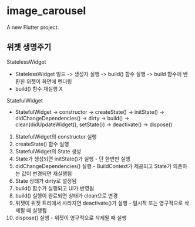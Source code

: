 # image_carousel

A new Flutter project.

## 위젯 생명주기

StatelessWidget

- StatelessWidget 빌드 -> 생성자 실행 -> build() 함수 실행 -> build 함수에 반환한 위젯이 화면에 렌더링
- build() 함수 재실행 X

StatefulWidget

- StatefulWidget -> constructor -> createState() -> initState() -> didChangeDependencies() -> dirty -> build() -> clean(didUpdateWidget(), setState()) -> deactivate() -> dispose()

1. StatefulWidget의 constructor 실행
2. createState() 함수 실행
3. StatefulWidget의 State 생성
4. State가 생성되면 initState()가 실행 - 단 한번만 실행
5. didChangeDependencies() 실행 - BuildContext가 제공되고 State가 의존하는 값이 변경되면 재실행됨
6. State 상태가 dirty로 설정됨
7. build() 함수가 실행되고 UI가 반영됨
8. build() 실행이 완료되면 상태가 clean으로 변경
9. 위젯이 위젯 트리에서 사라지면 deactivate()가 실행 - 일시적 또는 영구적으로 삭제될 때 실행됨
10. dispose() 실행 - 위젯이 영구적으로 삭제될 때 실행
